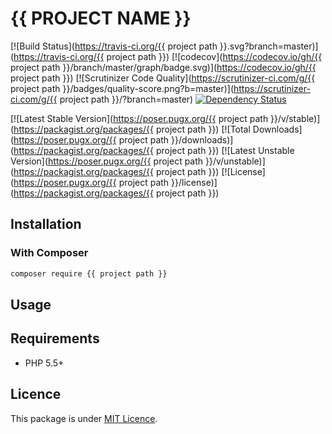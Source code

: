 # {{ PROJECT NAME }}

[![Build Status](https://travis-ci.org/{{ project path }}.svg?branch=master)](https://travis-ci.org/{{ project path }}) 
[![codecov](https://codecov.io/gh/{{ project path }}/branch/master/graph/badge.svg)](https://codecov.io/gh/{{ project path }})
[![Scrutinizer Code Quality](https://scrutinizer-ci.com/g/{{ project path }}/badges/quality-score.png?b=master)](https://scrutinizer-ci.com/g/{{ project path }}/?branch=master) 
[![Dependency Status](https://www.versioneye.com/user/projects/574a9caace8d0e004130d3aa/badge.svg)](https://www.versioneye.com/user/projects/574a9caace8d0e004130d3aa)

[![Latest Stable Version](https://poser.pugx.org/{{ project path }}/v/stable)](https://packagist.org/packages/{{ project path }})
[![Total Downloads](https://poser.pugx.org/{{ project path }}/downloads)](https://packagist.org/packages/{{ project path }})
[![Latest Unstable Version](https://poser.pugx.org/{{ project path }}/v/unstable)](https://packagist.org/packages/{{ project path }})
[![License](https://poser.pugx.org/{{ project path }}/license)](https://packagist.org/packages/{{ project path }})

## Installation

### With Composer

```bash
composer require {{ project path }}
```

## Usage


## Requirements

 * PHP 5.5+

## Licence

This package is under [MIT Licence](LICENCE). 
